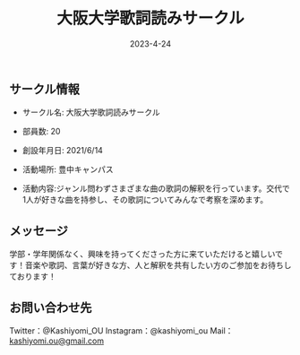 ﻿---
title: '大阪大学歌詞読みサークル'
excerpt: ''
date: '2023-4-24'
iconImage: '/assets/009/icon.png'

ogImage:
  url: '/assets/009/icon.png'
tags:
  - 'サークル'
  
---

## サークル情報
- サークル名: 大阪大学歌詞読みサークル
- 部員数: 20
- 創設年月日: 2021/6/14
- 活動場所: 豊中キャンパス

- 活動内容:ジャンル問わずさまざまな曲の歌詞の解釈を行っています。交代で1人が好きな曲を持参し、その歌詞についてみんなで考察を深めます。

## メッセージ
学部・学年関係なく、興味を持ってくださった方に来ていただけると嬉しいです！音楽や歌詞、言葉が好きな方、人と解釈を共有したい方のご参加をお待ちしております！

## お問い合わせ先
Twitter：@Kashiyomi_OU
Instagram：@kashiyomi_ou
Mail：kashiyomi.ou@gmail.com

